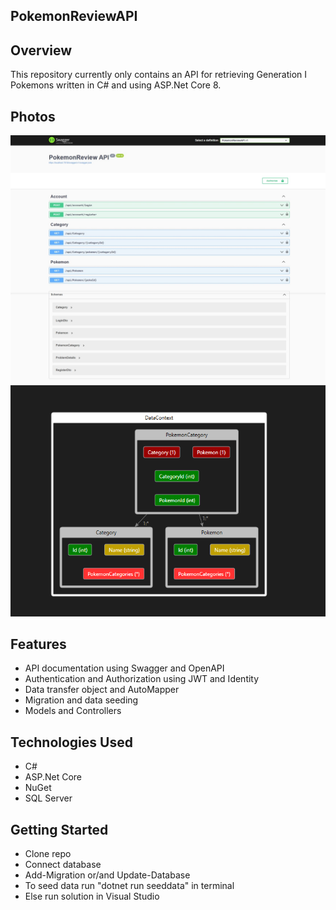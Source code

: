 ## PokemonReviewAPI

## Overview
This repository currently only contains an API for retrieving Generation I Pokemons written in C# and using ASP.Net Core 8.

## Photos
![api](https://github.com/tyang146/PokemonReviewAPI/blob/master/Photos/api.jpeg)
![diagram](https://github.com/tyang146/PokemonReviewAPI/blob/master/Photos/diagram2.png)


## Features
- API documentation using Swagger and OpenAPI
- Authentication and Authorization using JWT and Identity
- Data transfer object and AutoMapper
- Migration and data seeding 
- Models and Controllers

## Technologies Used
- C#
- ASP.Net Core
- NuGet
- SQL Server

## Getting Started
- Clone repo
- Connect database 
- Add-Migration or/and Update-Database
- To seed data run "dotnet run seeddata" in terminal
- Else run solution in Visual Studio

